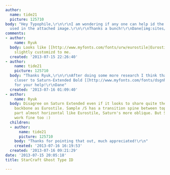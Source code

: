 ```yaml
---
author:
  name: tide21
  picture: 125710
body: "Hey Typophile,\r\n\r\nI am wondering if any one can help id the GHOST typeface
  used in the attached image.\r\n\r\nThanks a bunch!\r\nDane[img:sites/default/files/old-images/StarCraft-Ghost_Logo1_6551.jpg]"
comments:
- author:
    name: Ryuk
  body: Looks like [[http://www.myfonts.com/fonts/urw/eurostile|Eurostile]] Extended
    slightly customizd to me.
  created: '2013-07-15 22:26:40'
- author:
    name: tide21
    picture: 125710
  body: "Thanks Ryuk,\r\n\r\nAfter doing some more research I think that it is a little
    closer to Saturn-Extended Bold [[http://www.myfonts.com/fonts/dsgnhaus/saturn/extended-bold/]]\r\n\r\nThanks
    for your help!\r\nDane"
  created: '2013-07-16 01:09:40'
- author:
    name: Ryuk
  body: Disagree on Saturn Extended even if it looks to share quite the same design
    backbone as Eurostile. Sample /S has a transition spine between top and bottom
    part almost horizontal like Eurostile, Saturn's more oblique. But Saturn could
    work fine too :)
  children:
  - author:
      name: tide21
      picture: 125710
    body: "Thanks for pointing that out, much appreciated!\r\n"
    created: '2013-07-16 16:19:53'
  created: '2013-07-16 09:21:29'
date: '2013-07-15 20:05:18'
title: StarCraft Ghost Type ID

---
```

